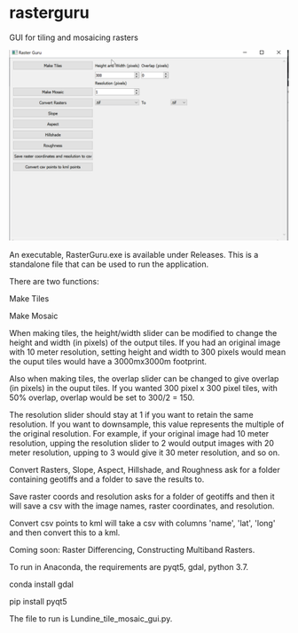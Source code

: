 # rasterguru
GUI for tiling and mosaicing rasters

![GUI PIC](https://github.com/mlundine/rasterguru/blob/master/rastergu_gui.png)

An executable, RasterGuru.exe is available under Releases.  This is a standalone file that can be used to run the application.

There are two functions:

Make Tiles

Make Mosaic

When making tiles, the height/width slider can be modified to change the height and width (in pixels) of the output tiles.
If you had an original image with 10 meter resolution, setting height and width to 300 pixels would mean the ouput tiles would have a 3000mx3000m footprint.

Also when making tiles, the overlap slider can be changed to give overlap (in pixels) in the ouput tiles.  If you wanted 300 pixel x 300 pixel tiles, with 50% overlap, overlap would be set to 300/2 = 150.  

The resolution slider should stay at 1 if you want to retain the same resolution.  If you want to downsample, this value represents the multiple of the original resolution.
For example, if your original image had 10 meter resolution, upping the resolution slider to 2 would output images with 20 meter resolution, upping to 3 would give it 30 meter resolution, and so on.


Convert Rasters, Slope, Aspect, Hillshade, and Roughness ask for a folder containing geotiffs and a folder to save the results to.

Save raster coords and resolution asks for a folder of geotiffs and then it will save a csv with the image names, raster coordinates, and resolution.

Convert csv points to kml will take a csv with columns 'name', 'lat', 'long' and then convert this to a kml.

Coming soon: Raster Differencing, Constructing Multiband Rasters.

To run in Anaconda, the requirements are pyqt5, gdal, python 3.7.

conda install gdal

pip install pyqt5

The file to run is Lundine_tile_mosaic_gui.py.




